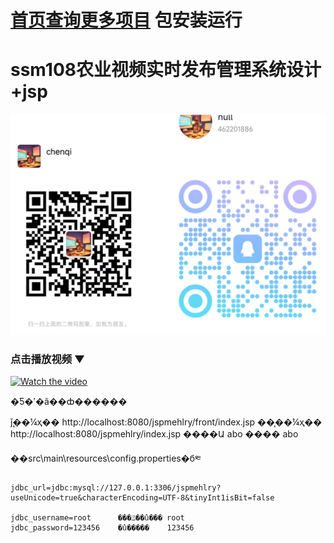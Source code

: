 # [首页查询更多项目](https://github.com/GraduationProject-ssm) 包安装运行


# ssm108农业视频实时发布管理系统设计+jsp

![picture](https://raw.githubusercontent.com/GraduationProject-springboot/.github/main/img/wx.png)

### 点击播放视频 ▼
[![Watch the video](https://i.sstatic.net/Vp2cE.png)](https://www.bilibili.com/video/BV1T48XecE9G?p=104)


�Ƽ�ʹ�ã��ȸ������


ǰ̨��¼ҳ��
http://localhost:8080/jspmehlry/front/index.jsp
��̨��¼ҳ��
http://localhost:8080/jspmehlry/index.jsp
����Ա abo ���� abo
 


 
��src\main\resources\config.properties�б༭
											
	jdbc_url=jdbc:mysql://127.0.0.1:3306/jspmehlry?useUnicode=true&characterEncoding=UTF-8&tinyInt1isBit=false

	jdbc_username=root	    ���ݿ��û��� root
	jdbc_password=123456	�û�����    123456

 











